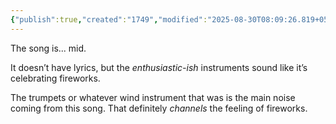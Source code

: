 ```yaml
---
{"publish":true,"created":"1749","modified":"2025-08-30T08:09:26.819+05:30","cssclasses":""}
---
```



The song is... mid.

It doesn’t have lyrics, but the *enthusiastic-ish* instruments sound like it’s celebrating fireworks.

The trumpets or whatever wind instrument that was is the main noise coming from this song. That definitely *channels* the feeling of fireworks.
